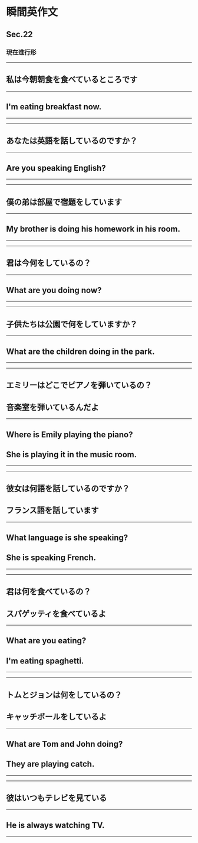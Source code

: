 # 瞬間英作文
##  Sec.22
### 現在進行形
***
<!-- 1 -->
## 私は今朝朝食を食べているところです
---
## I'm eating breakfast now.
***
***
<!-- 2 -->
## あなたは英語を話しているのですか？
---
## Are you speaking English?
***
***
<!-- 3 -->
## 僕の弟は部屋で宿題をしています
---
## My brother is doing his homework in his room.
***
***
<!-- 4 -->
## 君は今何をしているの？
---
## What are you doing now?
***
***
<!-- 5 -->
## 子供たちは公園で何をしていますか？
---
## What are the children doing in the park.
***
***
<!-- 6 -->
## エミリーはどこでピアノを弾いているの？
## 音楽室を弾いているんだよ
---
## Where is Emily playing the piano?
## She is playing it in the music room.
***
***
<!-- 7 -->
## 彼女は何語を話しているのですか？
## フランス語を話しています
---
## What language is she speaking?
## She is speaking French.
***
***
<!-- 8 -->
## 君は何を食べているの？
## スパゲッティを食べているよ
---
## What are you eating?
## I'm eating spaghetti.
***
***
<!-- 9 -->
## トムとジョンは何をしているの？
## キャッチボールをしているよ
---
## What are Tom and John doing?
## They are playing catch.
***
***
<!-- 10 -->
## 彼はいつもテレビを見ている
---
## He is always watching TV.
***
